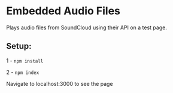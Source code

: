 # Embedded Audio Files
Plays audio files from SoundCloud using their API on a test page.

## Setup:

1 - ``` npm install ```  

2 - ```npm index```

Navigate to localhost:3000 to see the page
